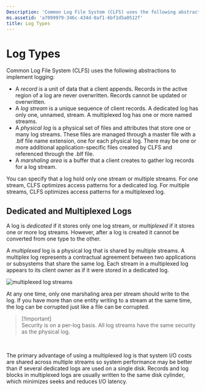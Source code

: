 ```yaml
---
Description: 'Common Log File System (CLFS) uses the following abstractions to implement logging:'
ms.assetid: 'a7099979-346c-434d-8af1-6bf1d5a0512f'
title: Log Types
---
```


# Log Types

Common Log File System (CLFS) uses the following abstractions to implement logging:

-   A *record* is a unit of data that a client appends. Records in the active region of a log are never overwritten. Records cannot be updated or overwritten.
-   A *log stream* is a unique sequence of client records. A dedicated log has only one, unnamed, stream. A multiplexed log has one or more named streams.
-   A *physical log* is a physical set of files and attributes that store one or many log streams. These files are managed through a master file with a .blf file name extension, one for each physical log. There may be one or more additional application-specific files created by CLFS and referenced through the .blf file.
-   A *marshaling area* is a buffer that a client creates to gather log records for a log stream.

You can specify that a log hold only one stream or multiple streams. For one stream, CLFS optimizes access patterns for a dedicated log. For multiple streams, CLFS optimizes access patterns for a multiplexed log.

## Dedicated and Multiplexed Logs

A log is *dedicated* if it stores only one log stream, or *multiplexed* if it stores one or more log streams. However, after a log is created it cannot be converted from one type to the other.

A *multiplexed* log is a physical log that is shared by multiple streams. A multiplex log represents a contractual agreement between two applications or subsystems that share the same log. Each stream in a multiplexed log appears to its client owner as if it were stored in a dedicated log.

![multiplexed log streams](images/logstream-mux.png)

At any one time, only one marshaling area per stream should write to the log. If you have more than one entity writing to a stream at the same time, the log can be corrupted just like a file can be corrupted.

> \[!Important\]  
> Security is on a per-log basis. All log streams have the same security as the physical log.

 

The primary advantage of using a multiplexed log is that system I/O costs are shared across multiple streams so system performance may be better than if several dedicated logs are used on a single disk. Records and log blocks in multiplexed logs are usually written to the same disk cylinder, which minimizes seeks and reduces I/O latency.

 

 



